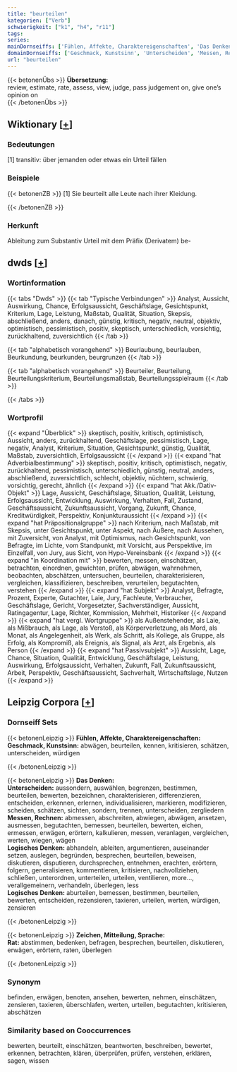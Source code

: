 ```yaml
---
title: "beurteilen"
kategorien: ["Verb"]
schwierigkeit: ["k1", "h4", "r11"]
tags:
series:
mainDornseiffs: ['Fühlen, Affekte, Charaktereigenschaften', 'Das Denken', 'Zeichen, Mitteilung, Sprache']
domainDornseiffs: ['Geschmack, Kunstsinn', 'Unterscheiden', 'Messen, Rechnen', 'Logisches Denken', 'Rat']
url: "beurteilen"
---
```


{{< betonenÜbs >}}
**Übersetzung:**  
review, estimate, rate, assess, view, judge, pass judgement on, give one’s opinion on  
{{< /betonenÜbs >}}

## Wiktionary [[+](https://de.wiktionary.org/wiki/beurteilen)]

### Bedeutungen
[1] transitiv: über jemanden oder etwas ein Urteil fällen  

### Beispiele
{{< betonenZB >}}
[1] Sie beurteilt alle Leute nach ihrer Kleidung.  

{{< /betonenZB >}}
### Herkunft
Ableitung zum Substantiv Urteil mit dem Präfix (Derivatem) be-  



## dwds [[+](https://www.dwds.de/wb/beurteilen)]

### Wortinformation
{{< tabs "Dwds" >}}
{{< tab "Typische Verbindungen" >}}
Analyst, Aussicht, Auswirkung, Chance, Erfolgsaussicht, Geschäftslage, Gesichtspunkt, Kriterium, Lage, Leistung, Maßstab, Qualität, Situation, Skepsis, abschließend, anders, danach, günstig, kritisch, negativ, neutral, objektiv, optimistisch, pessimistisch, positiv, skeptisch, unterschiedlich, vorsichtig, zurückhaltend, zuversichtlich
{{< /tab >}}

{{< tab "alphabetisch vorangehend" >}}
Beurlaubung, beurlauben, Beurkundung, beurkunden, beurgrunzen
{{< /tab >}}

{{< tab "alphabetisch vorangehend" >}}
Beurteiler, Beurteilung, Beurteilungskriterium, Beurteilungsmaßstab, Beurteilungsspielraum
{{< /tab >}}

{{< /tabs >}}

### Wortprofil
{{< expand "Überblick" >}} skeptisch, positiv, kritisch, optimistisch, Aussicht, anders, zurückhaltend, Geschäftslage, pessimistisch, Lage, negativ, Analyst, Kriterium, Situation, Gesichtspunkt, günstig, Qualität, Maßstab, zuversichtlich, Erfolgsaussicht {{< /expand >}}
{{< expand "hat Adverbialbestimmung" >}} skeptisch, positiv, kritisch, optimistisch, negativ, zurückhaltend, pessimistisch, unterschiedlich, günstig, neutral, anders, abschließend, zuversichtlich, schlecht, objektiv, nüchtern, schwierig, vorsichtig, gerecht, ähnlich {{< /expand >}}
{{< expand "hat Akk./Dativ-Objekt" >}} Lage, Aussicht, Geschäftslage, Situation, Qualität, Leistung, Erfolgsaussicht, Entwicklung, Auswirkung, Verhalten, Fall, Zustand, Geschäftsaussicht, Zukunftsaussicht, Vorgang, Zukunft, Chance, Kreditwürdigkeit, Perspektiv, Konjunkturaussicht {{< /expand >}}
{{< expand "hat Präpositionalgruppe" >}} nach Kriterium, nach Maßstab, mit Skepsis, unter Gesichtspunkt, unter Aspekt, nach Äußere, nach Aussehen, mit Zuversicht, von Analyst, mit Optimismus, nach Gesichtspunkt, von Befragte, im Lichte, vom Standpunkt, mit Vorsicht, aus Perspektive, im Einzelfall, von Jury, aus Sicht, von Hypo-Vereinsbank {{< /expand >}}
{{< expand "in Koordination mit" >}} bewerten, messen, einschätzen, betrachten, einordnen, gewichten, prüfen, abwägen, wahrnehmen, beobachten, abschätzen, untersuchen, beurteilen, charakterisieren, vergleichen, klassifizieren, beschreiben, verurteilen, begutachten, verstehen {{< /expand >}}
{{< expand "hat Subjekt" >}} Analyst, Befragte, Prozent, Experte, Gutachter, Laie, Jury, Fachleute, Verbraucher, Geschäftslage, Gericht, Vorgesetzter, Sachverständiger, Aussicht, Ratingagentur, Lage, Richter, Kommission, Mehrheit, Historiker {{< /expand >}}
{{< expand "hat vergl. Wortgruppe" >}} als Außenstehender, als Laie, als Mißbrauch, als Lage, als Verstoß, als Körperverletzung, als Mord, als Monat, als Angelegenheit, als Werk, als Schritt, als Kollege, als Gruppe, als Erfolg, als Kompromiß, als Ereignis, als Signal, als Arzt, als Ergebnis, als Person {{< /expand >}}
{{< expand "hat Passivsubjekt" >}} Aussicht, Lage, Chance, Situation, Qualität, Entwicklung, Geschäftslage, Leistung, Auswirkung, Erfolgsaussicht, Verhalten, Zukunft, Fall, Zukunftsaussicht, Arbeit, Perspektiv, Geschäftsaussicht, Sachverhalt, Wirtschaftslage, Nutzen {{< /expand >}}

## Leipzig Corpora [[+](https://corpora.uni-leipzig.de/en/res?word=beurteilen&corpusId=deu_newscrawl-public_2018)]

### Dornseiff Sets
{{< betonenLeipzig >}}
**Fühlen, Affekte, Charaktereigenschaften:**  
**Geschmack, Kunstsinn:** abwägen, beurteilen, kennen, kritisieren, schätzen, unterscheiden, würdigen  

{{< /betonenLeipzig >}}


{{< betonenLeipzig >}}
**Das Denken:**  
**Unterscheiden:** aussondern, auswählen, begrenzen, bestimmen, beurteilen, bewerten, bezeichnen, charakterisieren, differenzieren, entscheiden, erkennen, erlernen, individualisieren, markieren, modifizieren, scheiden, schätzen, sichten, sondern, trennen, unterscheiden, zergliedern  
**Messen, Rechnen:** abmessen, abschreiten, abwiegen, abwägen, ansetzen, ausmessen, begutachten, bemessen, beurteilen, bewerten, eichen, ermessen, erwägen, erörtern, kalkulieren, messen, veranlagen, vergleichen, werten, wiegen, wägen  
**Logisches Denken:** abhandeln, ableiten, argumentieren, auseinander setzen, auslegen, begründen, besprechen, beurteilen, beweisen, diskutieren, disputieren, durchsprechen, entnehmen, erachten, erörtern, folgern, generalisieren, kommentieren, kritisieren, nachvollziehen, schließen, unterordnen, unterteilen, urteilen, ventilieren, more..., verallgemeinern, verhandeln, überlegen, less  
**Logisches Denken:** aburteilen, bemessen, bestimmen, beurteilen, bewerten, entscheiden, rezensieren, taxieren, urteilen, werten, würdigen, zensieren  

{{< /betonenLeipzig >}}


{{< betonenLeipzig >}}
**Zeichen, Mitteilung, Sprache:**  
**Rat:** abstimmen, bedenken, befragen, besprechen, beurteilen, diskutieren, erwägen, erörtern, raten, überlegen  

{{< /betonenLeipzig >}}

### Synonym
befinden, erwägen, benoten, ansehen, bewerten, nehmen, einschätzen, zensieren, taxieren, überschlafen, werten, urteilen, begutachten, kritisieren, abschätzen


### Similarity based on Cooccurrences
bewerten, beurteilt, einschätzen, beantworten, beschreiben, bewertet, erkennen, betrachten, klären, überprüfen, prüfen, verstehen, erklären, sagen, wissen

